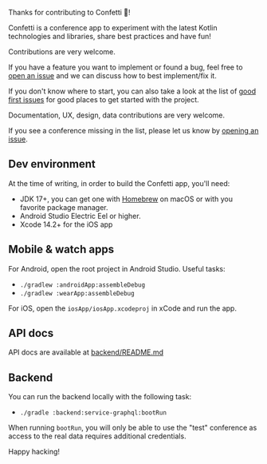 Thanks for contributing to Confetti 🎊!


Confetti is a conference app to experiment with the latest Kotlin technologies and libraries, share best practices and have fun!

Contributions are very welcome.

If you have a feature you want to implement or found a bug, feel free to [open an issue](https://github.com/joreilly/Confetti/issues/new) and we can discuss how to best implement/fix it.

If you don't know where to start, you can also take a look at the list of [good first issues](https://github.com/joreilly/Confetti/labels/good%20first%20issue) for good places to get started with the project.

Documentation, UX, design, data contributions are very welcome. 

If you see a conference missing in the list, please let us know by [opening an issue](https://github.com/joreilly/Confetti/issues/new).

## Dev environment

At the time of writing, in order to build the Confetti app, you'll need:

* JDK 17+, you can get one with [Homebrew](https://formulae.brew.sh/cask/zulu) on macOS or with you favorite package manager.
* Android Studio Electric Eel or higher. 
* Xcode 14.2+ for the iOS app


## Mobile & watch apps
For Android, open the root project in Android Studio. Useful tasks:

* `./gradlew :androidApp:assembleDebug` 
* `./gradlew :wearApp:assembleDebug` 

For iOS, open the `iosApp/iosApp.xcodeproj` in xCode and run the app.

## API docs 

API docs are available at [backend/README.md](backend/README.md)

## Backend

You can run the backend locally with the following task:

* `./gradle :backend:service-graphql:bootRun` 

When running `bootRun`, you will only be able to use the "test" conference as access to the real data requires additional credentials.


Happy hacking!





